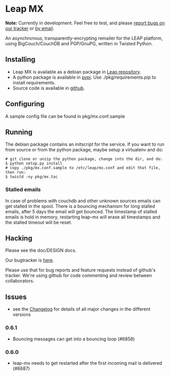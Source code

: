 Leap MX
=======

**Note:** Currently in development. Feel free to test, and please [report bugs
on our tracker](https://we.riseup.net/leap/mx) or [by
email](mailto:discuss@leap.se).

An asynchronous, transparently-encrypting remailer for the LEAP platform,
using BigCouch/CouchDB and PGP/GnuPG, written in Twisted Python.

## Installing

  * Leap MX is available as a debian package in [Leap
    repository](http://deb.leap.se/repository/).
  * A python package is available in
    [pypi](https://pypi.python.org/pypi/leap.mx). Use ./pkg/requirements.pip
    to install requirements.
  * Source code is available in [github](https://github.com/leapcode/leap_mx).

## Configuring

A sample config file can be found in pkg/mx.conf.sample

## Running

The debian package contains an initscript for the service. If you want to run
from source or from the python package, maybe setup a virtualenv and do:

~~~
# git clone or unzip the python package, change into the dir, and do:
$ python setup.py install
# copy ./pkg/mx.conf.sample to /etc/leap/mx.conf and edit that file, then run:
$ twistd -ny pkg/mx.tac
~~~

### Stalled emails

In case of problems with couchdb and other unknown sources emails can get
stalled in the spool. There is a bouncing mechanism for long stalled emails,
after 5 days the email will get bounced. The timestamp of stalled emails is
hold in memory, restarting leap-mx will erase all timestamps and the stalled
timeout will be reset.

## Hacking

Please see the doc/DESIGN docs.

Our bugtracker is [here](https://leap.se/code/projects/mx).

Please use that for bug reports and feature requests instead of github's
tracker. We're using github for code commenting and review between
collaborators.

## Issues

* see the [Changelog](./CHANGELOG) for details of all major changes in the different versions

### 0.6.1

* Bouncing messages can get into a bouncing loop (#6858)

### 0.6.0

* leap-mx needs to get restarted after the first incoming mail is delivered (#6687)
